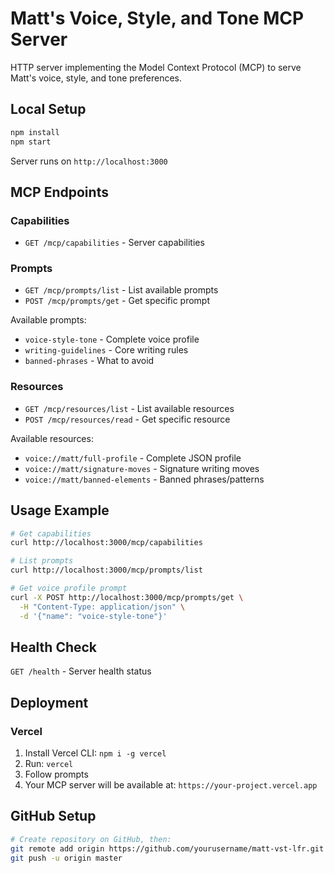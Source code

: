 # Matt's Voice, Style, and Tone MCP Server

HTTP server implementing the Model Context Protocol (MCP) to serve Matt's voice, style, and tone preferences.

## Local Setup

```bash
npm install
npm start
```

Server runs on `http://localhost:3000`

## MCP Endpoints

### Capabilities
- `GET /mcp/capabilities` - Server capabilities

### Prompts
- `GET /mcp/prompts/list` - List available prompts
- `POST /mcp/prompts/get` - Get specific prompt

Available prompts:
- `voice-style-tone` - Complete voice profile
- `writing-guidelines` - Core writing rules
- `banned-phrases` - What to avoid

### Resources
- `GET /mcp/resources/list` - List available resources
- `POST /mcp/resources/read` - Get specific resource

Available resources:
- `voice://matt/full-profile` - Complete JSON profile
- `voice://matt/signature-moves` - Signature writing moves
- `voice://matt/banned-elements` - Banned phrases/patterns

## Usage Example

```bash
# Get capabilities
curl http://localhost:3000/mcp/capabilities

# List prompts
curl http://localhost:3000/mcp/prompts/list

# Get voice profile prompt
curl -X POST http://localhost:3000/mcp/prompts/get \
  -H "Content-Type: application/json" \
  -d '{"name": "voice-style-tone"}'
```

## Health Check

`GET /health` - Server health status

## Deployment

### Vercel
1. Install Vercel CLI: `npm i -g vercel`
2. Run: `vercel`
3. Follow prompts
4. Your MCP server will be available at: `https://your-project.vercel.app`

## GitHub Setup

```bash
# Create repository on GitHub, then:
git remote add origin https://github.com/yourusername/matt-vst-lfr.git
git push -u origin master
``` 